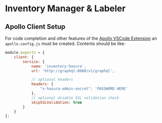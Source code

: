 # Inventory Manager & Labeler

## Apollo Client Setup

For code completion and other features of the [Apollo VSCode Extension]() an `apollo.config.js` must be created. Contents should be like:

```js
module.exports = {
    client: {
        service: {
            name: 'inventory-hasura',
            url: 'http://graphql:8080/v1/graphql',

            // optional headers
            headers: {
                "x-hasura-admin-secret": 'PASSWORD HERE'
            },
            // optional disable SSL validation check
            skipSSLValidation: true
        }
    }
};
```